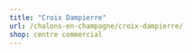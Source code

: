 ```yaml
---
title: "Croix Dampierre"
url: /chalons-en-champagne/croix-dampierre/
shop: centre commercial
---
```

